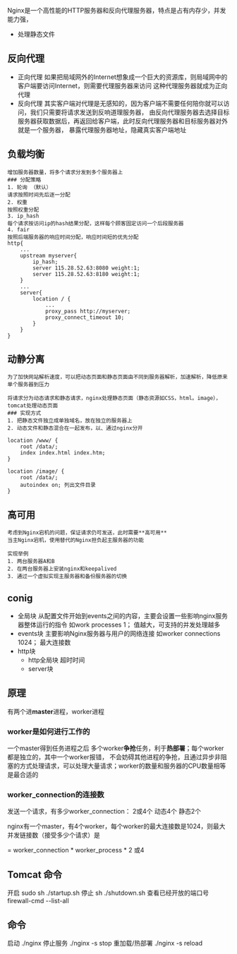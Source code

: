 Nginx是一个高性能的HTTP服务器和反向代理服务器，特点是占有内存少，并发能力强，
- 处理静态文件

## 反向代理
- 正向代理
    如果把局域网外的Internet想象成一个巨大的资源库，则局域网中的客户端要访问Internet，则需要代理服务器来访问
    这种代理服务器就成为正向代理
- 反向代理
    其实客户端对代理是无感知的，因为客户端不需要任何陪你就可以访问，我们只需要将请求发送到反响道理服务器，
    由反向代理服务器去选择目标服务器获取数据后，再返回给客户端，此时反向代理服务器和目标服务器对外就是一个服务器，
    暴露代理服务器地址，隐藏真实客户端地址
## 负载均衡
    增加服务器数量，将多个请求分发到多个服务器上
    ### 分配策略
    1. 轮询 （默认）
    请求按照时间先后逐一分配
    2. 权重
    按照权重分配
    3. ip_hash
    每个请求按访问ip的hash结果分配，这样每个顾客固定访问一个后段服务器
    4. fair
    按照后端服务器的响应时间分配，响应时间短的优先分配
    http{
        ...
        upstream myserver{
            ip_hash;
            server 115.28.52.63:8080 weight:1;
            server 115.28.52.63:8180 weight:1;
        }
        ...
        server{
            location / {
                ...
                proxy_pass http://myserver;
                proxy_connect_timeout 10;
            }
        }
    }
## 动静分离
    为了加快网站解析速度，可以把动态页面和静态页面由不同到服务器解析，加速解析，降低原来单个服务器到压力

    将请求分为动态请求和静态请求，nginx处理静态页面（静态资源如CSS，html。image），tomcat处理动态页面
    ### 实现方式
    1. 把静态文件独立成单独域名，放在独立的服务器上
    2. 动态文件和静态混合在一起发布，以、通过nginx分开

    location /www/ {
        root /data/;
        index index.html index.htm;
    }

    location /image/ {
        root /data/;
        autoindex on; 列出文件目录
    }
## 高可用
    考虑到Nginx宕机的问题，保证请求仍可发送，此时需要**高可用**
    当主Nginx宕机，使用替代的Nginx担负起主服务器的功能

    实现举例
    1. 两台服务器A和B
    2. 在两台服务器上安装nginx和keepalived
    3. 通过一个虚拟实现主服务器和备份服务器的切换
## conig
- 全局块
    从配置文件开始到events之间的内容，主要会设置一些影响nginx服务器整体运行的指令
    如work processes 1； 值越大，可支持的并发处理越多
- events块
    主要影响Nginx服务器与用户的网络连接
    如worker connections 1024； 最大连接数
- http块
    - http全局块
    超时时间
    - server块
## 原理
有两个进**master**进程，worker进程
### worker是如何进行工作的
一个master得到任务进程之后 多个worker**争抢**任务，利于**热部署**；每个worker都是独立的，其中一个worker报错，
不会妨碍其他进程的争抢，且通过异步非阻塞的方式处理请求，可以处理大量请求；worker的数量和服务器的CPU数量相等是最合适的

### worker_connection的连接数
发送一个请求，有多少worker_connection： 2或4个 动态4个 静态2个

nginx有一个master，有4个worker，每个worker的最大连接数是1024，则最大并发链接数（接受多少个请求）是

= worker_connection * worker_process * 2 或4

## Tomcat 命令
开启 sudo sh ./startup.sh
停止 sh ./shutdown.sh
查看已经开放的端口号 firewall-cmd --list-all
## 命令
启动 ./nginx
停止服务 ./nginx -s stop
重加载/热部署 ./nginx -s reload